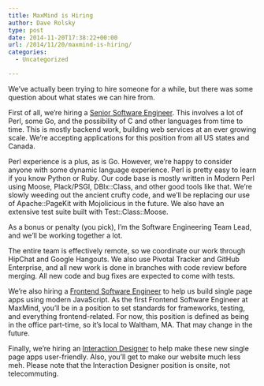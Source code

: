 ```yaml
---
title: MaxMind is Hiring
author: Dave Rolsky
type: post
date: 2014-11-20T17:38:22+00:00
url: /2014/11/20/maxmind-is-hiring/
categories:
  - Uncategorized

---
```

We&#8217;ve actually been trying to hire someone for a while, but there was some question about what states we can hire from.

First of all, we&#8217;re hiring a [Senior Software Engineer][1]. This involves a lot of Perl, some Go, and the possibility of C and other languages from time to time. This is mostly backend work, building web services at an ever growing scale. We&#8217;re accepting applications for this position from all US states and Canada.

Perl experience is a plus, as is Go. However, we&#8217;re happy to consider anyone with some dynamic language experience. Perl is pretty easy to learn if you know Python or Ruby. Our code base is mostly written in Modern Perl using Moose, Plack/PSGI, DBIx::Class, and other good tools like that. We&#8217;re slowly weeding out the ancient crufty code, and we&#8217;ll be replacing our use of Apache::PageKit with Mojolicious in the future. We also have an extensive test suite built with Test::Class::Moose.

As a bonus or penalty (you pick), I&#8217;m the Software Engineering Team Lead, and we&#8217;ll be working together a lot.

The entire team is effectively remote, so we coordinate our work through HipChat and Google Hangouts. We also use Pivotal Tracker and GitHub Enterprise, and all new work is done in branches with code review before merging. All new code and bug fixes are expected to come with tests.

We&#8217;re also hiring a [Frontend Software Engineer][2] to help us build single page apps using modern JavaScript. As the first Frontend Software Engineer at MaxMind, you&#8217;ll be in a position to set standards for frameworks, testing, and everything frontend-related. For now, this position is defined as being in the office part-time, so it&#8217;s local to Waltham, MA. That may change in the future.

Finally, we&#8217;re hiring an [Interaction Designer][3] to help make these new single page apps user-friendly. Also, you&#8217;ll get to make our website much less meh. Please note that the Interaction Designer position is onsite, not telecommuting.

 [1]: https://www.maxmind.com/en/careers#senior-software-engineer
 [2]: https://www.maxmind.com/en/careers#frontend-software-engineer
 [3]: https://www.maxmind.com/en/careers#interaction-designer